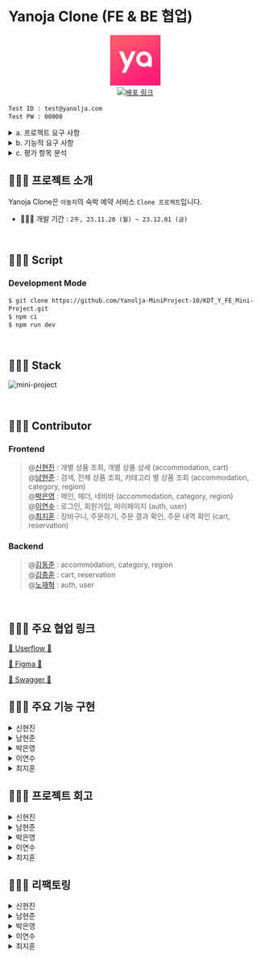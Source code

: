 # Yanoja Clone (FE & BE 협업)

<p align="center">
  <img src="public/favicon.ico"  width="100" height="100"/><br/>
  <a href="https://yanolja.vercel.app/">
    <img src="https://img.shields.io/badge/배포 링크-212125?style=for-the-badge&logoColor=white" alt="배포 링크"/>
  </a>
</p>

```
Test ID : test@yanolja.com
Test PW : 00000
```

<details>
<summary>a. 프로젝트 요구 사항</summary>

  [회원 회원가입 기능]

  - [ ] 회원은 회원가입을 할 수 있습니다.  
  - [ ] 기본 정보는 ID 역할로 이메일 주소와, 비밀번호, 이름 입니다.

  [회원 로그인 기능]

  - [ ]  이메일과 비밀번호로 로그인할 수 있습니다.
  - [ ]  회원 정보를 저장해둔 데이터베이스를 검색하여 해당 사용자가 유효한 사용자 인지 판단합니다.
  - [ ]  상품 조회(전체, 개별), 회원 가입은 로그인 없이 사용 가능합니다. 이 외 기능은 로그인이 필요합니다.

  [전체 상품 목록 조회]

  - [ ]  데이터베이스에서 전체 상품 목록을 가져옵니다.
  - [ ]  이미지, 상품명, 상품가격을 기본으로 출력합니다.
  - [ ]  재고에 따라 품절일 경우, 출력 여부에 대해선 팀별로 결정합니다.
  - [ ]  (옵션) 카테고리를 분류하여, 상품을 출력할 수도 있습니다.
  - [ ]  한 페이지에 출력되는 상품 개수는 팀별로 정하여, 페이징을 수행합니다.

  [개별 상품 조회]

  - [ ]  전체 상품 목록에서 특정 상품 이미지를 클릭하면, 해당 상품에 대한 상세 정보를 상품에 저장해 둔 데이터베이스에서 가져옵니다.
  - [ ]  이미지, 상품명, 상품가격, 상품 상세 소개 (1줄 이상)을 기본으로 출력합니다.
  - [ ]  재고에 따라 품절일 경우, 화면 구성은 팀별로 결정합니다.

  [상품 옵션 선택]

  - [ ]  상품 상세 소개 페이지에서 상품 옵션을 선택할 수 있습니다.
  - [ ]  날짜, 숙박 인원은 기본으로 포함됩니다.
  - [ ]  이 외 룸 형태 등 필요한 요소는 팀별로 기획합니다.

  [장바구니 담기]

  - [ ]  상품 옵션을 선택한 후, 장바구니 담기 버튼을 클릭하면 선택한 상품이 장바구니에 담깁니다.

  [장바구니 보기]

  - [ ]  장바구니에 담긴 상품 데이터 (이미지, 상품명, 옵션 등)에 따른 상품별 구매 금액, 전체 주문 합계 금액 등을 화면에 출력합니다.
  - [ ]  체크 박스를 통해 결제할 상품을 선택/제외할 수도 있습니다.
  - [ ]  주문하기 버튼을 통해 주문/결제 화면으로 이동합니다.

  [주문하기]

  - [ ]  장바구니에서 주문하기 버튼 또는 개별 상품 조회 페이지에서 주문하기 버튼을 누르면 전환되는 페이지입니다.
  - [ ]  만 14세 이상 이용 동의를 체크 박스로 입력 받으면, 화면 최하단에 결제하기 버튼이 활성화됩니다.

  [결제하기]

  - [ ]  주문 페이지에서 결제하기 버튼을 클릭하면, 실제 결제 로직 및 절차 없이 상품을 바로
  주문한 것으로 처리합니다.
  - [ ]  주문을 저장하는 데이터베이스에 주문 정보를 저장합니다.

  [주문 결과 확인]

  - [ ]  결제를 성공적으로 처리하면, 주문한 상품(들)에 대한 주문 결과를 출력해줍니다.

  [(옵션) 주문 내역 확인]

  - [ ]  별도 주문 내역 페이지에 여태 주문한 모든 이력을 출력해줍니다.

</details>

<details>
<summary>b. 기능적 요구 사항</summary>

  [공통]

  - [ ]  모든 단계에서 협업을 기반으로 프로젝트를 진행합니다.
  - [ ]  각 기능을 구현하기 위해 HTTP Request Body / Response Body 에 전달할 데이터는 프론트엔드와 백엔드의 협업을 통해 결정합니다.
  - [ ]  모든 단계에서 **테스트를 수행**합니다.

  [프론트엔드]

  - [ ]  사용자 인터페이스 예시를 참고하여, 화면을 구성합니다.
  - [ ]  API 명세에 따라 백엔드에 전달된 JSON 데이터를 필요에 따라 정돈하여 화면에 출력합니다.
  - [ ]  프론트엔드 단에서 **유효성 검사**를 수행해야하는 지점을 고려합니다.
  - [ ]  React.js 또는 Next.js를 기반으로 구현하며, 컴포넌트 단위로 구조를 설계합니다.
  - [ ]  (옵션) 페이징 처리 시, **무한 스크롤**을 고려합니다.

</details>

<details>
<summary>c. 평가 항목 분석</summary>

  [프로젝트 관리]

  - [ ]  일정을 설정하고 업무를 효과적으로 분배하고 관리했는가?
  - [ ]  일정 계획 및 관리, 업무 분배, 이슈 관리 등 프로젝트 관리에 충실히 노력했는가?

  [설계]

  - [ ]  사용자 경험(UX)을 고려한 사용자 친화적인 인터페이스(UI)로 사용에 어색함 또는 불편함이 없는가?
  - [ ]  API 문서에 모든 기능을 포함하고, Request/Response 에 대해 명확히 설명하였는가?
  - [ ]  데이터베이스 테이블 간 연관관계를 적절히 설정하였는가?

  [기능]

  - [ ]  Spring Security 의 인증/인가를 활용하여 회원가입/로그인 기능을 구현하였는가?
  - [ ]  프론트엔드에서 필요한 유효성 검사가 1 개 이상 고려되었는가?
  - [ ]  이메일, 비밀번호, 이름을 포함한 정보로 회원 가입 기능이 구현되었는가?
  - [ ]  이메일과 비밀번호로 로그인 기능이 구현되었는가?
  - [ ]  숙박 상품 전체 조회 기능이 정상적으로 구현되었는가?
  - [ ]  숙박 상품 개별 조회 기능이 정상적으로 구현되었는가?
  - [ ]  장바구니(담기, 보기) 기능이 정상적으로 구동되는가?
  - [ ]  주문하기 기능이 정상적으로 구동되는가?
  - [ ]  결제하기 기능이 정상적으로 구동되는가?
  - [ ]  결제하기가 성공할 경우, 주문 결과를 확인할 수 있는가?

  [프로젝트 완성도]

  - [ ]  Open API 의 데이터를 검증하고 적절하게 활용하였는가?
  - [ ]  화면 컴포넌트 단위는 적절한가?
  - [ ]  코드 품질과 안정성을 고려하여 테스트 케이스를 작성하고 테스트를 수행했는가?

  [협업 및 커뮤니케이션]

  - [ ]  협업 도구와 팀원들 간의 원활한 커뮤니케이션을 얼마나 잘 이끌어 나갔는가?
  - [ ]  팀원들과의 원활한 커뮤니케이션과 정보 공유를 수행했는가?

</details>

## 🧑🏻‍💻 프로젝트 소개

Yanoja Clone은 `야놀자`의 숙박 예약 서비스 `Clone 프로젝트`입니다.

- 🧑🏻‍💻 개발 기간 : `2주, 23.11.20 (월) ~ 23.12.01 (금)`

<br/>

## 🧑🏻‍💻 Script

### Development Mode

```
$ git clone https://github.com/Yanolja-MiniProject-10/KDT_Y_FE_Mini-Project.git
$ npm ci
$ npm run dev
```

<br/>

## 🧑🏻‍💻 Stack

![mini-project](https://github.com/cs-yum/cs-yum-blog/assets/101972330/ea06a2f1-e5c6-4d9f-8b8a-7b4431eb5837)

<br/>

## 🧑🏻‍💻 Contributor
### Frontend
> @[신현진](https://github.com/xxxjinn) : 개별 상품 조회, 개별 상품 상세 (accommodation, cart)  
> @[남현준](https://github.com/applevalley) : 검색, 전체 상품 조회, 카테고리 별 상품 조회 (accommodation, category, region)  
> @[박은영](https://github.com/SKY-PEY) : 메인, 헤더, 네비바 (accommodation, category, region)  
> @[이연수](https://github.com/suehub) : 로그인, 회원가입, 마이페이지 (auth, user)  
> @[최지훈](https://github.com/JitHoon) : 장바구니, 주문하기, 주문 결과 확인, 주문 내역 확인 (cart, reservation)

### Backend
> @[김동준](https://github.com/Kim-Dong-Jun99) : accommodation, category, region  
> @[김종훈](https://github.com/whdgns5059) : cart, reservation  
> @[노재혁](https://github.com/NoJaeHyuk) : auth, user

<br/>

## 🧑🏻‍💻 주요 협업 링크

[🥇 Userflow 🥇](https://www.figma.com/file/nXHa5NqJdIhkRjZIQ3a2kq/mini-project?type=whiteboard&node-id=0%3A1&t=5zXImadm92h4kzvE-1)

[🥇 Figma 🥇](https://www.figma.com/file/xzhsFAOTqHb6HgtcopNyq8/miniProject?type=design&node-id=0%3A1&mode=design&t=3IQv0goIdhTfOUTv-1)

[🥇 Swagger 🥇](https://ybe-mini.site/swagger-ui/index.html)

## 🧑🏻‍💻 주요 기능 구현
<details>
<summary>신현진</summary>

- **숙소 상세 페이지**
    - 숙소 정보 (이름, 주소, 소개)를 보여줍니다.
    - 해당 숙소에 존재하는 객실의 목록과, 정보(객실 이름, 체크인/아웃 시간, 숙박 기간, 가격, 남은 객실의 수, 인원)를 보여줍니다.
    
    - 장바구니 버튼을 누르면 해당 객실이 장바구니에 담긴 뒤 toast가 나오고, 해당 toast를 통해 장바구니로 이동이 가능합니다.
    - 예약하기 버튼을 누르면 해당 객실에 대한 단일 상품 예약 페이지로 이동합니다.
    - 상세보기 버튼을 누르면 해당 객실의 상세 페이지로 이동합니다.
    
    - 사용자가 선택한 날짜, 인원에 따라 예약 마감/인원 초과에 관한 text를 띄워주고, 이에 따라 장바구니와 예약하기 버튼(text⇒예약 불가로 변경)이 비활성화됩니다.
    
- **객실 상세 페이지**
    - 객실 정보 (이름, 체크인/아웃 시간, 가격, 숙박 기간, 소개, 남은 객실 개수, 인원)를 보여줍니다.
    
    - 하단 바
        - 사용자가 선택한 날짜, 인원, 가격, 숙박 기간 정보를 보여줍니다.
        - 장바구니 버튼을 누르면 해당 객실이 장바구니에 담긴 뒤 toast가 나오고, toast를 통해 장바구니로 이동이 가능합니다.
        - 예약하기 버튼을 누르면 해당 객실에 대한 단일 상품 예약 페이지로 이동합니다.
    
- **404 페이지**
    - 사용자가 잘못된 url을 입력했을 때 이동하는 페이지입니다.
    - 버튼을 통해 메인으로 이동이 가능합니다.

</details>

<details>
<summary>남현준</summary>

- **공통 컴포넌트**
    - 숙박 날짜, 인원, 지역을 선택할 수 있는 nav 구현
        - 각각의 정보를 recoil로 관리해 날짜와 인원 정보를 필요로 하는 다른 페이지에서 가져와 사용할 수 있게 구현
        - react-datepicker 라이브러리 커스텀을 통한 숙박 기간 설정 구현
            - 현재 날짜로부터 최대 6개월, 연속 14일만 선택 가능하게 디자인

- **전체 상품 조회 페이지**
    - 전체 상품 목록 조회
    - 반응형 디자인 적용

- **검색 페이지**
    - state로 관리하는 inputValue가 변경될 때마다 API를 호출하지 않게 디바운싱 적용
    - 반응형 디자인 적용

- **카테고리별 상품 조회 페이지**
    - 반응형 디자인 적용

</details>

<details>
<summary>박은영</summary>

- **디자인**
    - 로딩 시에 스켈레톤을 먼저 보여주며, 반응형을 구현했다.

- **이벤트 캐러셀**
    - openAPI

- **카테고리**

- **모든 숙소 둘러보기**
    - 전체 숙소 조회 API

- **최근 본 상품의 연관 상품** 
    - 고객이 클릭해서 본 숙소에서 정보를 recoil에 저장하고 불러와 메인에 보여준다.
    - 로그인을 하지 않거나, 클릭한 상품이 없을 경우 보여주지 않는다.

- **지역 별 상품 추천** 
    - 모든지역API, 지역별숙소조회API
    - 지역에 따른 숙소를 분류해서 보여준다.

- **예약 숙소 랭킹** 
    - 랭킹 숙소 API
    - 예약 빈도에 따른 숙소를 불러온다

- **헤더** 
    - 페이지별로 헤더의 제목과 아이콘 등의 배열을 바꾼다

- **푸터**

- **내비바** 
    - 메인에서 보여주며, 예약내역 확인페이지, 마이페이지로 이동한다. 가운데의 야놀자 마크와 투탑버튼으로 화면 상단으로 이동한다.

</details>

<details>
<summary>이연수</summary>

- **회원가입**
    - 이름, 이메일, 비밀번호 유효성을 검사하고, 이메일 중복을 확인한 후 버튼이 활성화됐을 때 유저 정보를 생성합니다.
    
- **로그인**
    - 가입되어 있는 유저의 이메일과 비밀번호 계정으로 로그인을 합니다.
    - 이메일 또는 비밀번호가 존재하지 않을 경우 ‘이메일 또는 비밀번호가 일치하지 않습니다.’ 라는 메시지가 렌더링됩니다.

- **토큰 재발급**
    - API 호출 시 토큰이 만료됐을 때, 토큰을 재발급 받고 기존에 호출하려고 했던 API를 재호출합니다.
    
- **사용자 정보 수정**
    - 로그인한 유저의 이름을 변경합니다. 변경에 성공했을 경우 변경된 이름으로 바로 변경됩니다.

</details>

<details>
<summary>최지훈</summary>

- **장바구니 페이지**
    - 로그인한 유저만 접근이 가능합니다.
    - 장바구니에 담긴 상품이 없을 때와 있을 때 보여지는 UI를 분리하였습니다.
    - 장바구니에 상품이 담겨 있을 때, 전체 선택 기능, 선택 숙소 삭제, 개별 숙소 삭제 기능, 결제하기 버튼 기능을 활성화 합니다.
    - 사용자가 선택한 장바구니 상품에 따라서 총 상품 금액을 다르게 받아와 실시간으로 보여줍니다.
    - 사용자가 장바구니 숙소를 삭제하면 서버에 DELETE 요청을 하고 업데이트 된 서버 상태를 바로 화면에 보여줍니다.
    
- **주문하기 페이지**
    - 로그인한 유저만 접근이 가능합니다.
    - 예약 전 주의 사항을 사용자에게 보여줍니다.
    - 장바구니에서 선택한 상품 정보만 받아와 예약 대기 상품을 보여줍니다.
    - 사용자가 방문 수단을 필수로 선택하도록 합니다.
    - 사용자 정보를 GET 하여 예약자 정보를 보여줍니다.
    - 결제 전 확인 사항을 필수로 선택하도록 합니다.
    - 모든 체크 박스를 선택했을 때 결제하기 버튼이 활성화 됩니다.
    
- **주문 결과 확인 페이지**
    - 로그인한 유저만 접근이 가능합니다.
    - 주문 완료 메시지를 보여줍니다.
    - 사용자가 결제한 숙소 정보를 보여줍니다.

- **주문 내역 확인**
    - 로그인한 유저만 접근이 가능합니다.
    - 지금까지 예약한 전체 내역을 보여줍니다.
    - 결제 단위로 숙소를 묶어서 보여줍니다.
    - 예약 취소 버튼을 누르게 되면 예약 재확인 모달이 뜨며, 예약 취소를 하면 서버에 상태를 업데이트하고 해당 상태를 바로 사용자에게 실시간으로 보여줍니다.

</details>

## 🧑🏻‍💻 프로젝트 회고
<details>
<summary>신현진</summary>

- 백엔드 분들과 제대로 협업 하는 것은 이번 프로젝트가 처음이었습니다. 이전부터 소통의 중요성에 대한 말을 많이 들었어서 혹시 안좋은 상황이 생길까 걱정도 되었는데, 좋은 분들과 한 팀이 되어 서로 얼굴 붉히는 일 없이 배려하며 협업을 진행할 수 있었던 것에 대해 감사한 마음입니다.

- 부족한 실력을 가지고 있지만 조장을 맡게 되어서 부담이 되었었는데, 적지 않은 양의 피드백에 즉각적으로 대응을 해주시고, 잘 안풀리는 부분이 있을 때는 본인의 일처럼 다함께 고민해주시던 프론트엔드 팀원분들께도 너무 감사한 마음이 듭니다.

- 개인적으로 기간이 조금 더 길었다면 기한에 쫓기지 않고 조금 더 기능을 추가하거나 더욱 단단한 프로젝트를 완성시킬 수 있지 않았을까 하는 아쉬움이 정말 많이 남아서, 리팩토링 기간을 아깝게 보내지 않고 이어서 공부하는 시간을 가지고자 합니다.

- 먼 거리에 있던 가까운 거리에 있던 모두 현장에 나와 낮부터 밤까지 계속해서 함께 진행을 해서 피곤할 때도 있었지만 계속해서 해야 할 일이 생기고, 그 일을 해결해나가며 진심으로 재미있다는 생각이 들었고, 완벽하지는 않더라도 완성을 하고 얻게 된 성취감은 무엇과도 비교하지 못할 소중한 자산이라고 생각해 정말 의미 있는 시간을 보냈다고 말할 수 있을 것 같습니다.

</details>

<details>
<summary>남현준</summary>

- 백엔드와의 협업이 처음 이루어지는 프로젝트였기 때문에 2주라는 짧은 시간동안 성공적으로 기능을 구현하고 프로젝트를 잘 해낼 수 있을지 걱정이 많았는데, 운이 좋게도 너무나 좋은 분들을 만나 성공적으로 마무리할 수 있었던것같습니다! API 관련해서 문의드릴 때마다 항상 친절하게 알려주신 백엔드팀 동준님, 재혁님, 종훈님께 매우 감사드리며 항상 웃으면서 즐겁게 프로젝트 진행할 수 있게 이끌어주신 프런트팀 은영님, 연수님, 지훈님, 현진님께도 매우 감사드립니다! 정말 저희 팀 분위기 너무 훈훈하고 소통도 잘 되고 좋았어요… 할 수만 있다면 파이널까지 함께 하고 싶다고 생각했습니다!

- 검색, 상품 조회, 카테고리별 상품 조회 기능을 담당하게 되면서 2가지 고민이 생겼는데, 하나는 컴포넌트 구조를 어떻게 효율적으로 가져갈 것인지, 그리고 어떻게 API의 호출을 최소화할 것인지였습니다.
    - 공통 컴포넌트는 어려워
        - 상품 전체 조회와 카테고리별 상품 조회는 물론이고, 검색 기능 역시 사용자로부터 입력받은 특정 검색어를 전달 인자로 한 조회이기 때문에, 상품을 조회하고, 그 결과를 보여주는 하나의 공통된 컴포넌트가 중심이 될 것이라고 생각하였습니다.

        - 이 과정에서, 과연 어디까지가 공통된 기능이며 어느 부분을 각 컴포넌트별로 분리해야 할지 고민하는 과정에서 많은 시간을 사용하게 되었는데, 이전까지는 일단 구현하고 본다는 마음가짐이었지만 이번 프로젝트에서의 경험을 통해 큰 흐름에서의 구조에 대해 조금 더 깊게 생각하게 되는 계기가 되었습니다.

    - API 호출을 줄이자
        - 단순하게는 서버 비용을 줄이는 측면도 있겠지만, 프런트엔드 측면에서도 더 효율적인 코드를 작성하기 위해, 검색 페이지에서 사용자로부터 입력을 받을 때마다 조회하는 것이 아닌 디바운싱을 적용해 호출 횟수를 줄일 수 있었습니다.

        - 데이터 캐싱 등에 대한 기대를 가지고 리액트 쿼리를 사용하게 되었지만, 라이브러리에 대한 숙련도가 많이 부족해 기대한 것만큼 효율적으로 사용하지 못한 것이 많이 아쉬웠습니다.

</details>

<details>
<summary>박은영</summary>

- 처음 미니를 시작할 때 토이2와 사용하는 것들이 거의 똑같아서 크게 어려움이 없을 거라 생각했다.

- 시간을 널널하게 가지며 api 호출이나 리액트 최적화 등에 시간을 더 쓸거라 생각했지만, 이전과 달리 세세하게 신경 쓸 부분들이 많아 새로 도전하지 못한 부분들이 있어 아쉬움이 컸다. 

- 그래도 리팩토링 기간이 있으니 기능적인 부분과 최적화에 더 힘을 써 보고 싶다.

</details>

<details>
<summary>이연수</summary>

- 프론드, 백엔드 분들과 함께 프로젝트를 진행할 수 있어서 좋은 경험이었던 것 같습니다. 모든 분들이 다 열심히 즐겁게 참여하셔서 저도 즐겁게 진행할 수 있었습니다.

- 토큰을 관리하며는 로그인이 처음이라 여러움을 많이 겪었는데, 백엔드분들과 함께 구현하면서 많이 배울 수 있었습니다. 기간이 조금 더 길었다면 쿠키로 관리할 수 있도록 구현해봤을 텐데, 개인적으로 조금 아쉬웠습니다. 

- 마지막까지 모든 분들과 열심히 완성할 수 있어서 많이 배울 수 있었고 의미있는 시간이었습니다.

</details>

<details>
<summary>최지훈</summary>

- 첫 백엔드와의 협업을 통해 프로젝트 초반 데이터 구조 설계의 중요성을 깨닫게 되었습니다. 

- 단순 기능 구현을 우선시 하는 것 보다, 담당한 기능에 대해서 충분히 백엔드와 소통하고 다양한 예외 사항에대해서도 사전에 많은 시간을 들여 합의해야 프로젝트 완성도가 높아질 수 있다는 점을 알 수 있었습니다.

- 리코일과 리액트 쿼리를 활용하여 장바구니 구현을 해보면서, 클라이언트 및 서버 상태 관리를 하는데 많은 공부를 할 수 있었습니다.

- 공통 컴포넌트 작업을 하는데 어려움을 겪었습니다. 페이지마다 조금씩 다른 데이터 조건을 하나씩 추가를 하다보니 가독성이 많이 떨어졌고, 결국 다시 분리하여 작업하는 일이 많았습니다. 단순 UI로만 공통 컴포넌트를 묶는것이 아닌, 같은 UI여도 데이터가 어떻게 다른지 생각하여 작업해야겠다고 느꼈습니다. (리팩토링 과정에서 해당 문제점을 해결하였습니다.)

- 

</details>

## 🧑🏻‍💻 리팩토링

<details>
<summary>신현진</summary>

<br/>

 **(숙소 이미지 깜빡임 관련)**
    
    
  숙소 상세 페이지의 주소는 다음과 같이 구성되어 있습니다.
  `/accommodation/:id` (숙소 고유 id)

  <br/>
  
  #### ❓ 문제
  
  숙소 a의 상세 페이지에 들어갔다 나온 뒤 또 다른 숙소 b의 상세 페이지에 들어갔을 때,  숙소 a의 이미지가 잠깐 보였다가 b의 이미지로 바뀌면서 깜빡이는 것 처럼 보이는 현상이 있었습니다.
  
  <br/>

  #### 💡해결
  
  - getAccommodationInfoData 함수를 통해 숙소 상세 정보를 받아오는 API를 호출하고 있는 React-Query를 활용한 코드입니다.
  
  - **이전 방식**
      
      ```jsx
      export const useAccommodationInfoQuery = ({
        id,
        reservationStartDate,
        reservationEndDate,
        member,
      }: AccommodationInfoParams) => {
        const { startDate, endDate } = useRecoilValue(accommodationDateState);
        const { guest } = useRecoilValue(accommodationMemberState);
        return useQuery({
          queryKey: ["getAccommodationInfoData", startDate, endDate, guest],
          queryFn: () => getAccommodationInfoData({ id, reservationStartDate, reservationEndDate, member }),
        });
      };
      ```
      
      - 리팩토링 전에는 queryKey에 id를 작성하지 않았습니다.
   
        <br/>
        
  - **리팩토링 후**
      - queryKey 배열에 id를 추가로 작성해주었습니다.
      
      ```jsx
      //생략
        return useQuery({
          queryKey: ["getAccommodationInfoData", startDate, endDate, guest, id],
          queryFn: () => getAccommodationInfoData({ id, reservationStartDate, reservationEndDate, member }),
        });
      };
      ```
        
    <br/>
    <br/>

**(장바구니 연속 호출 방지)**
    
    
  로그인 된 상태일 때, 숙소 상세 페이지 혹은 방 상세 페이지에서 장바구니 버튼을 누르면 3초간 Toast가 뜨도록 구현했습니다.
  
  <br/>
  
  #### ❓ 문제
  
  Toast가 뜨는 3초 동안 사용자가 또 다시 장바구니 버튼을 누르게 되었을 때 Toast가 중복해서 뜨지는 않지만 장바구니에 상품이 추가되는 상황이 발생합니다.

  <br/>
  
  #### 💡해결
  
  - postCart 함수를 통해 장바구니에 상품을 추가하는 API를 호출하고 있는 React-Query를 활용한 코드입니다.

    <br/>
  
  - **리팩토링 후**
      - onSuccess 함수 내부에 setTimeout 메서드를 사용해서 Toast가 떠있는 시간 (3초) 동안에 버튼을 disabled 상태가 되도록 했습니다.
          
          ```jsx
          export const usePostCart = () => {
            const queryClient = useQueryClient();
          
            const navigation = useNavigate();
          
            const setIsButtonDisabled = useSetRecoilState(cartButtonState);
          
            return useMutation({
              mutationFn: ({ roomOptionId, numberOfGuest, reservationStartDate, reservationEndDate, stayDuration }: PostCart) => {
                return postCart(roomOptionId, numberOfGuest, reservationStartDate, reservationEndDate, stayDuration);
              },
              onSuccess: () => {
                setIsButtonDisabled(true);
                queryClient.invalidateQueries({ queryKey: ["fetchCarts"] });
                setTimeout(() => setIsButtonDisabled(false), 3000);
              },
              onError: () => {
                window.alert("장바구니에 상품을 추가하는 과정에서 문제가 발생했습니다. 메인화면으로 돌아갑니다.");
                navigation("/");
              },
            });
          };
          ```
          
      - disabled를 `Recoil` 을 사용한 이유는 실제 CartButton 컴포넌트에서 이를 통해 버튼의 상태를 변경시키기 위함입니다.
          
          ```jsx
          <style.CartButton onClick={() => !cartButtonDisabled && (user.accessToken ? handleAddCart() : setLogInModal(true))}>
              <style.CartIcon />
          </style.CartButton>
          ```
            

<br/>
<br/>

**(로그인 모달 버그)**
    
    
  로그인 되지 않은 상태일 때 장바구니 버튼/예약하기 버튼을 누르면 로그인이 필요하다는 모달이 나오게 됩니다.
  
  <br/>
  
  #### ❓ 문제
  
  로그인을 하지 않은 채로 장바구니 버튼을 누름 → 로그인 모달이 띄워짐 → 로그인 화면으로 이동 → 로그인 진행 → 숙소 상세 페이지 진입
  
  위 과정에서 
  
  - 로그인을 이미 한 상태임에도
  - 장바구니/예약하기 버튼을 누르지 않고 그저 상세 페이지로 진입했을 뿐임에도
  
  로그인 모달이 띄워지는 버그가 발생하였습니다.

  <br/>
  
  #### 💡해결
  
  - 숙소 상세 페이지에서 `Recoil` 을 사용해 전역으로 관리하는 userState를 가져와 사용합니다.
  - 이를 useEffect 내부에서 accessToken이 있을 시에 로그인 모달이 닫히도록 처리해주는 것으로 해결하였습니다.
  
  ```jsx
  const user = useRecoilValue(userState);
  
  useEffect(() => {
      //관련 없는 코드이므로 생략
      if (user.accessToken) {
        setLogInModal(false);
      }
    }, [/*생략*/, user.accessToken]);
  ```

</details>

<details>
<summary>남현준</summary>

### 캘린더 날짜 설정 / 인원 설정 관련 리팩토링

- 문제
    - 숙박 상품을 조회하는 경우, 캘린더 컴포넌트 내에서 시작-종료일을 설정하거나, 인원 컴포넌트 내에서 숙박 인원을 변동하려는 경우 오류가 발생하는 경우 발생
- 기존 코드를 통한 원인 파악
    
    ```jsx
    const setAccommodationDateState = useSetRecoilState(accommodationDateState);
    const handleDatePick = dates => {
        const [start, end] = dates;
        setAccommodationDateState({
          startDate: start,
          endDate: end,
        });
      };
    ...
    <DatePicker
      selected={startDate}
      onChange={handleDatePick}
      selectsRange
      shouldCloseOnSelect={false}
      startDate={startDate}
      endDate={endDate}
      locale={ko}
      monthsShown={6}
      inline
    />
    ```
    
    - 위와 같이 설정하였을 때, 사용자가 캘린더 안에서 날짜를 클릭할 때마다 react-datepicker 라이브러리의 DatePicker 컴포넌트에서 onChange 메서드가 동작하게 됩니다.
    - 이로 인해 시작 날짜의 변동이 발생하는데, 시작 날짜만 설정한 시점에서는 끝 날짜를 의미하는 endDate의 값이 null임에도 onChange 메서드에 전달 인자로 넘겨주고 있는 handleDatePick 함수 내에서 useSetRecoilState 훅으로 인해 recoil로 관리하는 날짜 상태의 값에 대한 변경이 이루어지게 되었습니다.
    - 컴포넌트가 리렌더링되며 새롭게 지정된 시작 날짜와 끝 날짜를 기준으로 상품 전체 조회 메서드를 호출할 때, 유효하지 않은 날짜 데이터(null)을 전달했기 때문에 오류가 발생하게 되었습니다.
- 개선
    - 날짜를 선택해도 useSetRecoilState 훅이 돌지 않게 개선
        
        ```jsx
        const handleDatePick = (dates: Array<Date | null>) => {
            const [start, end] = dates;
        
            setStartTime(start!);
            setEndTime(end!);
          };
        ...
          const handleDateChange = () => {
            setIsCalendarShow(prev => !prev);
            setAccommodationDateState({
              startDate: startTime,
              endDate: endTime,
            });
          };
        
        ...
        
        <DatePicker
          selected={startTime}
          onChange={handleDatePick}
          selectsRange
          shouldCloseOnSelect={false}
          startDate={startTime}
          endDate={endTime}
          minDate={new Date()}
          maxDate={handleMaxDate()}
          locale={ko}
          monthsShown={6}
          inline
        />
        <style.CalendarNav>
          <style.CalendarButton onClick={handleDateChange}>확인</style.CalendarButton>
        </style.CalendarNav>
        ```
        
        - 기존에는 날짜를 선택한 시점에(onChange 메서드가 동작할 시점) useSetRecoilState 훅이 동작하게 하였지만, 해당 훅이 동작하는 시점을 캘린더 컴포넌트 하단의 확인 버튼을 선택했을 때로 변경하였고, 이를 통해 상품 조회 API 호출시 올바른 날짜 데이터가 포함될 수 있도록 개선할 수 있었으며 기존 오류 역시 해결할 수 있었습니다.

</details>

<details>
<summary>박은영</summary>

### 메인홈&헤더 리팩토링
- CommonHeader에서 useMemo, memo 사용
-  MainHeader 장바구니 개수 불러오는 useQuery 수정
-> **장바구니 개수 버그** 해결, 홈 버튼, 뒤로가기 버튼으로 **이동 시 에러** 해결

에러 코드
```
//기존 하나의 useQuery 이용 시 enabled를 사용하지 않는 경우가 있어 이 부분에서 에러 발생

export const useFetchCarts = (isLoginModal?: boolean) =>
  useQuery({
    queryKey: ["fetchCarts"],
    queryFn: () => fetchCarts(),
    enabled: isLoginModal,
  });
```

에러 해결
```
//useQuery 분리 후 enabled 조건을 user로 변경

export const useFetchCarts = () =>
  useQuery({
    queryKey: ["fetchCarts"],
    queryFn: () => fetchCarts(),
  });

export const useFetchCartCount = (user: UserToken) =>
  useQuery({
    queryKey: ["fetchCarts"],
    queryFn: () => fetchCarts(),
    enabled: !!user.accessToken,
  });
```

</details>

<details>
<summary>이연수</summary>

#### 회원가입 버튼 연속 클릭 방지
* 문제 : 회원가입 버튼 연속 클릭 시 API 중복 호출되는 이슈
* 해결 : 버튼 클릭 여부를 확인할 수 있는 state를 선언하여 제출중/제출완료 상태를 체크해서 button ```disabled``` 설정
  ```tsx
  const handleSignup = async (e: React.FormEvent<HTMLFormElement>, email: string, password: string, name: string) => {
      e.preventDefault();
  
      if (isSubmitting) return; // 이미 제출 중이면 반환
      setIsSubmitting(true); // 제출 중으로 상태 변경
  
      try {
        const data = await postSignUp(email, password, name);
        if (data.status === 201) {
          alert("회원가입되었습니다.");
          navigate("/login");
        } else {
          alert("회원가입에 실패하였습니다.");
        }
      } catch (error) {
        console.error(error);
      } finally {
        setIsSubmitting(false); // 처리 완료 시 제출 중 상태 변경
      }
    };
  ```
<br/>

#### Refresh Token 만료 시 재로그인 로직 추가
* 문제 : Access Token 만료 시 재발급받는 로직만 있어서 Refresh Token 만료 시 에러 발생 
* 해결 : Refresh Token 만료 시 로그인 페이지로 이동하게 해서 재로그인하는 로직 추가
<br />
  
#### 401, 405 에러 핸들링
* 문제 : Token을 사용하는 API 호출 시 에러 핸들링이 불안정해 중복 alert 창이 뜨던 이슈
* 해결 : API를 호출하는 컴포넌트 내에서 ```try catch``` 문으로 공통된 에러 처리 패턴 사용
  ```tsx
    if (error.response.status === 401 || error.response.status === 405) {
      setUser({
        accessToken: "",
        refreshToken: "",
      });
      window.alert("인증 오류가 발생했습니다. 로그인을 다시 해주세요.");
      navigate("/login");
    } else {
      window.alert("사용 중 문제가 발생했습니다. 메인에서 다시 시도해주세요.");
      navigate("/");
    }
  }
  ```
<br/>

#### 프로필 수정 버튼 ```submit``` 으로 변경
* 문제 : 프로필 수정 모달에서 엔터키 입력 시 변경되지 않고 모달만 닫히던 이슈
* 해결 : 프로필 수정 버튼 type을 submit으로 변경
<br/>

#### 공통 헤더를 가지는 instance 생성
* 문제 : 같은 헤더를 사용하는 API들의 중복되는 코드 발생
* 해결 : 공통 instance를 생성하여 사용
  ```tsx
  const authInstance = axios.create({
    baseURL: "https://ybe-mini.site/",
    headers: {
      "Content-Type": "application/json",
      Authorization: accessToken,
    },
  });
  ```

</details>

<details>
<summary>최지훈</summary>

### 💡 문제
- 공통 컴포넌트 분리 작업에서의 의존성 파악 능력 부족  

- 여러 곳에서 함께 사용하는 컴포넌트가 시간이 갈수록 전달받는 속성과 조건문이 추가되면서 수정하기엔 몸집이 너무 커지는 현상을 경험하였습니다.  
    
### 💡 해결 방식
- 관련 아티클 정독 후 정리 및 공통 컴포넌트 생성

- FE 의존성에 대한 아티클을 정독하고 Blog에 해당 내용을 정리하였습니다. [blog 글 발행](https://cs-yum-blog.vercel.app/blog/Front-End%20%EC%9D%98%EC%A1%B4%EC%84%B1)  

- 공통 컴포넌트로 묶으려고 시도했던 각 페이지에서 요구하는 props와 상태, 함수, 컴포넌트, 타입을 하나씩 확인해 보았습니다.

- 공통 컴포넌트가 시간이 지날수록 수정하기 어려웠던 이유는 타입 의존성를 고려하지 않았기 때문이었습니다.

- 장바구니에서 페이지에서의 숙소 리스트와 예약 내역 확인 페이지에서 사용하는 숙소의 정보가 UI 측면에서는 동일했지만, 결제 전과 결제 후의 숙소 데이터 관리 방식이 달라지기 때문에 타입이 서로 달랐습니다.

    ```tsx
    // 장바구니 페이지에서의 숙소 리스트 타입

    export interface RoomOption {
    cartProductId: number;
    roomOptionId: number;
    name: string;
    thumbnailImage: string;
    capacity: number;
    pricePerNight: number;
    reservationStartDate: string;
    reservationEndDate: string;
    stayDuration: number;
    transportation?: string;
    totalPrice?: number;
    }
    ```

    ```tsx
    // 예약 내역 확인 페이지에서의 숙소 리스트 타입

    export interface PaymentRoomOption {
    paymentProductId: number;
    accommodationId: number;
    roomOptionId: number;
    name: string;
    thumbnailImage: string;
    capacity: number;
    pricePerNight: number;
    totalPrice: number;
    reservationStartDate: string;
    reservationEndDate: string;
    stayDuration: number;
    numberOfGuest: number;
    transportation: string;
    }
    ```

- 장바구니 페이지에서 RoomOption 타입을 사용하는 숙소 리스트의 경우 모두 공통 컴포넌트로 쉽게 묶을 수 있었습니다.

- 예약 내역 확인 페이지에서의 숙소 리스트 컴포넌트의 경우 독립적으로 관리하는 것으로 결정하였습니다.

</details>
